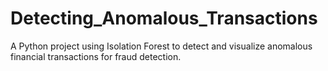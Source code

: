 # Detecting_Anomalous_Transactions
A Python project using Isolation Forest to detect and visualize anomalous financial transactions for fraud detection.
